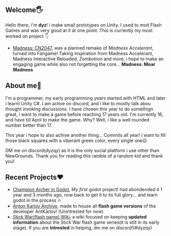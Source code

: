 ## Welcome🖐
Hello there, i'm **dyz**! i  make small prototypes on Unity. I used to mod Flash Games and was very good at it at one point.
This is currently my most worked on project 👇
- [Madness: CN2047](https://discord.com/invite/ZY3fSbKKMQ), was a planned remake of *Madness Accelerant*, turned into Fangame! Taking inspiration from Madness Accelerant, Madness Interactive Reloaded, Zombotron and more, i hope to make an engaging game while also not forgetting the core... **Madness. Moar Madness**

## About me🤔
I'm a programmer, my early programming years started with HTML and later i learnt Unity C#. I am active on discord, and i like to mostly talk abou thought invoking discussions.
I have chosen this year to do somethign great, i want to make a game before reaching 17 years old. I'm currently 16, and have till April to make the game. Why? Well, i like a well rounded number better than 17.

This year i hope to also achive another thing... Commits all year! i want to fill those black squares with a viberant green color, every single one😉

DM me on discord(dyzqy) as it is the only social platform i use other than NewGrounds. Thank you for reading this ramble of a random kid and thank you!

<!--![Top Langs](https://github-readme-stats.vercel.app/api/top-langs/?username=dyzqy&theme=dark&langs_count=5)-->

## Recent Projects❤️
<!-- [EasyController](https://github.com/dyzqy/EasyController) focuses on making modding & creating levels **easier** on the flash game Stick War 2.-->
- [Champion Archer in Godot](https://github.com/dyzqy/Godot-Champion-Archer), My _first_ godot project! had abondended it 1 year and 3 months ago, now back to get it to its full glory... and learn godot in the process 🔥
- [Anton Karlov Archive](https://github.com/Qestoski/Anton-Karlov-Archives), made to house all **flash game versions** of the developer AntKarlov! (Unintrested for now)
- [Stick War(flash game) Wiki](https://stickwar.miraheze.org/wiki/Main_Page), a wiki focused on keeping **updated information** about the Stick War flash game series(it is still in its early stage). If you are **intrested** in helping, dm me on discord!(#dyzqy)
